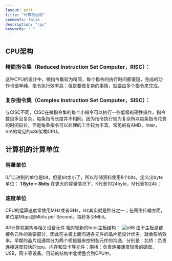 ```yaml
---
layout: post
title: "计算机组成"
comments: false
description: "cpu"
keywords: " "
---
```


## CPU架构

### 精简指令集（Reduced Instruction Set Computer，RISC）：
  这种CPU的设计中，微指令集较为精简，每个指令的执行时间都很短，完成的动作也很单纯，指令执行效率高；但是要做复杂的事情，就要由多个指令来完成。
### 复杂指令集（Complex Instruction Set Computer，SISC）：
  与CISC不同，CISC在微指令集的每个小指令可以执行一些低级的硬件操作，指令数目多且复杂，每条指令长度并不相同。因为指令执行较为复杂所以每条指令花费的时间较长，但是每条指令可以处理的工作较为丰富。常见的有AMD，Inter，VIA的常见的x86架构CPU。

<div class="divider"></div>

## 计算机的计算单位
### 容量单位
  0/1二进制的单位是bit，但是bit太小了，所以存储资料使用8个bits，定义出byte单位：
  **1 Byte = 8bits**
  在更大的容量情况下，K代表1024byte，M代表1024k：
  <!-- |进制        | Are           | Cool  |
  | ------------- |:-------------:| -----:|
  | 二进制      | right-aligned | $1600 |
  | 十进制      | centered      |   $12 | -->
### 速度单位
  CPU的运算速度常使用MHz或者GHz，Hz其实就是秒分之一；在网络传输方面，单位是Mbps是Mbits per Second，每秒多少Mbit。

##计算机架构与相关设备元件
  相对较新的Inter主板结构：
  ![x86](https://nanazeven.github.io/assets/images/inter_x86.jpg)
  由于主板是链接各元件的重要部分，因此在主板上面沟通各元件的晶片组设计优劣，就会影响效率。早期的晶片组通常分为两个桥接器来控制各元件的沟通，分别是：北桥：负责连接速度较快的cpu，内存和显卡等元件；南桥：负责连接速度较慢的硬盘，USB，网卡等设备。目前的结构中北桥整合到CPU中。
